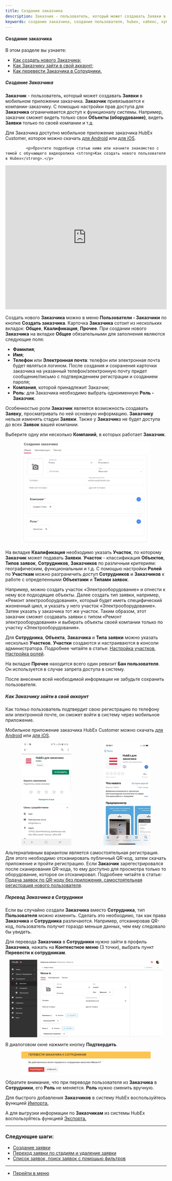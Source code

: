 ```yaml
---
title: Создание заказчика
description: Заказчик - пользователь, который может создавать Заявки в мобильном приложении заказчика. Создать нового Заказчика можно в меню Пользователи - Заказчики по кнопке Создать заказчика. Карточка Заказчика сотоит из нескольких вкладок Общее, Квалификация, Прочее.
keywords: создание заказчика, создание пользователя, hubex, хабекс, хубекс, хабикс
---
```


#### Создание заказчика
В этом разделе вы узнаете:
<html>
<meta charset="utf-8">
<ul>
    <li><a href="#createcust">Как создать нового Заказчика;</a></li>
    <li><a href="#access">Как Заказчику зайти в свой аккаунт;</a></li>
    <li><a href="#movetouser">Как перевести Заказчика в Сотрудники.</a></li>
</ul>
</html>

<body>
<h5 id="createcust">Создание Заказчика </h5>
<p><strong>Заказчик</strong> - пользователь, который может создавать <strong>Заявки</strong> в мобильном приложении заказчика. <strong>Заказчик</strong> привязывается к
    компании-заказчику.
    С помощью настройки прав доступа для <strong>Заказчика</strong> ограничивается доступ к функционалу системы. Например, заказчик
    сможет видеть только свои <strong>Объекты (оборудование)</strong>, видеть <strong>Заявки</strong> только по своей компании и т.д.
</p>
<p>Для Заказчика доступно мобильное приложение заказчика HubEx Customer, которое можно скачать <a
                href="https://play.google.com/store/apps/details?id=ru.hubex.customer">для Android</a> или <a
                href="https://apps.apple.com/ru/app/hubex-%D0%B4%D0%BB%D1%8F-%D0%B7%D0%B0%D0%BA%D0%B0%D0%B7%D1%87%D0%B8%D0%BA%D0%B0/id1386631658">для
            iOS</a>.</p>

             <p>Прочтите подробную статью ниже или начните знакомство с темой с обучающего видеоролика <strong>Как создать нового пользователя в Hubex</strong>.</p>
<iframe src="https://www.youtube.com/embed/wuEMTcEQeCY" width="100%" height="450px" frameborder="0"
        allowfullscreen="allowfullscreen"></iframe>

<p>Создать нового <strong>Заказчика</strong> можно в меню <strong>Пользователи - Заказчики</strong> по кнопке <strong>Создать
    заказчика</strong>. Карточка <strong>Заказчика</strong> сотоит из нескольких вкладок: <strong>Общее</strong>,
    <strong>Квалификация</strong>,
    <strong>Прочее</strong>. При создании нового <strong>Заказчика</strong> на вкладке
    <strong>Общее</strong> обязательными для заполнения являются следующие поля:</p>

<ul>
    <li><strong> Фамилия</strong>;</li>
    <li><strong> Имя</strong>;</li>
    <li><strong> Телефон</strong> или <strong>Электронная почта</strong>: телефон или электронная почта будет являться
        логином. После создания и сохранения карточки заказчика на указанный телефон/электронную почту придет
        сообщение/письмо с подтверждением регистрации и созданием пароля;
    </li>
    <li><strong> Компания</strong>, которой принадлежит Заказчик;</li>
    <li><strong>Роль</strong>: для Заказчика необходимо выбрать одноименную <strong> Роль - Заказчик</strong>.</li>

</ul>


<p>Особенностью роли <strong>Заказчик</strong> является возможность создавать <strong>Заявку</strong>, просматривать по
    ней основную
    информацию. <strong>Заказчику</strong> нельзя изменять стадии <strong>Заявки</strong>. Также у
    <strong>Заказчик</strong>а не будет доступа до всех <strong>Заявок</strong> вашей
    компании.</p>

<p>Выберите одну или несколько <strong>Компаний</strong>, в которых работает <strong>Заказчик</strong>. </p>

<div>
    <img style="margin: 0 auto; display: block; max-width: 80%;"
         src="/attachments/images/FAQ/USER/CreatingCustomer/CreateCustomer.jpg"/>
</div>

<p>На вкладке <strong>Квалификация</strong> необходимо указать <strong>Участок</strong>, по которому
    <strong>Заказчик</strong> может
    подавать <strong>Заявки</strong>. <strong>Участок</strong> - классификация <strong>Объектов</strong>, <strong>Типов заявок</strong>, <strong>Сотрудников</strong>, <strong>Заказчиков</strong> по различным критериям: географическим, функциональным и т.д. 
С помощью настройки <strong>Ролей</strong> по <strong>Участкам</strong> можно разграничить доступ <strong>Сотрудников</strong> и <strong>Заказчиков</strong> к работе с определенными <strong>Объектами</strong> и <strong>Типами заявок</strong>. </p>

<p>Например, можно создать участок «Электрооборудование» и отнести к нему все подходящие объекты. Далее создать тип заявки, например, «Ремонт электрооборудования», который будет иметь специфический жизненный цикл, и указать у него участок «Электрооборудование». Затем указать у заказчика тот же участок. Таким образом, этот заказчик сможет создавать заявки с типом «Ремонт электрооборудования» и выбирать объекты своей компании только по участку «Электрооборудования».</p>

<p>Для <strong>Cотрудника</strong>, <strong>Объекта</strong>, <strong>Заказчика</strong> и <strong>Типа заявки</strong> можно указать несколько <strong>Участков</strong>.
<strong>Участки</strong> создаются и настраиваются в консоли администратора.
Подробнее читайте в статье: <a href="https://wiki.hubex.ru/docs/FAQ/RU/admin/Places.html">Настройка участков</a>, <a href="https://wiki.hubex.ru/docs/FAQ/RU/admin/Roles.html#exrole">Настройка ролей</a>.</p>

<p>На вкладке <strong>Прочее</strong> находится всего один ревизит <strong>Бан пользователя</strong>. Он используется в
    случае запрета доступа в систему.</p>
<p>После внесения всей необходимой информации не забудьте сохранить пользователя.</p>

<h5 id="access">Как Заказчику зайти в свой аккаунт</h5>
<p>Как толкьо пользователь подтвердит свою регистрацию по телефону или электронной почте, он сможет войти в систему
    через мобильное приложение.</p>

<p>Мобильное приложение заказчика HubEx Customer можно скачать <a
        href="https://play.google.com/store/apps/details?id=ru.hubex.customer">для Android</a> или <a
        href="https://apps.apple.com/ru/app/hubex-%D0%B4%D0%BB%D1%8F-%D0%B7%D0%B0%D0%BA%D0%B0%D0%B7%D1%87%D0%B8%D0%BA%D0%B0/id1386631658">для
    iOS</a>. </p>

<div style="display: flex;">
    <img style="margin: 0 auto; display: block; max-width: 95%;"
         src="/attachments/images/FAQ/USER/CreatingCustomer/cust2.jpg"/><img
        style="margin: 0 auto; display: block; max-width: 95%;"
        src="/attachments/images/FAQ/USER/CreatingCustomer/cust3.jpg"/>
</div>

<p>Альтернативным вариантом является самостоятельная регистрация. Для этого необходимо отсканировать публичный QR-код,
    затем скачать приложение и пройти регистрацию. Если <strong>Заказчик</strong>
    зарегестрировался после
    сканирования QR-кода, то ему доступно
    для просмотра только то оборудование, которое он отсканировал. Подробнее читайте в статье: <a
            href="https://wiki.hubex.ru/docs/FAQ/RU/user/SelfRegister.html">Подача заявок по QR-коду без приложения,
        самостоятельная регистрация нового пользователя</a>.</p>

<h5 id="movetouser">Перевод Заказчика в Сотрудники</h5>
<p>Если вы случайно создали <strong>Заказчика</strong> вместо <strong>Сотрудника</strong>, тип
    <strong>Пользователя</strong> можно изменить. Сделать это необходимо, так как права <strong>Заказчика</strong> и
    <strong>Сотрудника</strong> различаются. Например, отсканировав QR-код, пользователь получит гораздо меньше данных, чем ему следовало бы
    увидеть.</p>

<p>Для перевода <strong>Заказчика</strong> в <strong>Сотрудники</strong> нужно зайти в профиль
    <strong>Заказчика</strong>, нажать на <strong>Контекстное меню</strong>
    (3 точки), выбрать пункт <strong>Перевести к сотрудникам</strong>.</p>
<div>
    <img style="margin: 0 auto; display: block; max-width: 95%;"
         src="/attachments/images/FAQ/USER/CreatingCustomer/cust4.png"/>
</div>


<p>В диалоговом окне нажмите кнопку <strong>Подтвердить</strong>.</p>
<div>
    <img style="margin: 0 auto; display: block; max-width: 80%;"
         src="/attachments/images/FAQ/USER/CreatingCustomer/cust5.png"/>
</div>


<p>Обратите внимание, что при переводе пользователя из <strong>Заказчика</strong> в <strong>Сотрудники</strong>, его
    <strong>Роль</strong> не меняется. <strong>Роль</strong> нужно сменить
    вручную.</p>


<p> Для быстрого добавления <strong>Заказчиков</strong> в систему HubEx воспользуйтесь функцией <a
        href="https://wiki.hubex.ru/docs/FAQ/RU/user/Import.html#workers"> Импорта.</a></p>
<p> А для выгрузки информации по <strong>Заказчикам</strong> из системы HubEx воспользуйтесь функцией <a
        href="https://wiki.hubex.ru/docs/FAQ/RU/user/Export.html#workers"> Экспорта.</a></p>
</body>


___
### Следующие шаги:
- [Создание заявки](./CreatingTicket.md)
- [Переход заявки по стадиям и удаление заявки](./ChangingStatus.md)
- [Список заявок, поиск заявок с помощью фильтров](./Filters.md)


____
- [Перейти в меню](http://wiki.hubex.ru)
